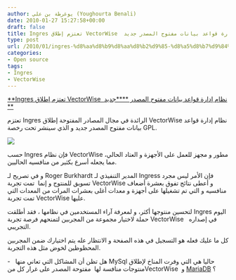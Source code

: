 ```yaml
---
author: يوغرطة بن علي (Youghourta Benali)
date: 2010-01-27 15:27:58+00:00
draft: false
title: Ingres تعتزم إطلاق VectorWise  نظام إدارة قواعد بيانات مفتوح المصدر جديد
type: post
url: /2010/01/ingres-%d8%aa%d8%b9%d8%aa%d8%b2%d9%85-%d8%a5%d8%b7%d9%84%d8%a7%d9%82-vectorwise-%d9%86%d8%b8%d8%a7%d9%85-%d8%a5%d8%af%d8%a7%d8%b1%d8%a9-%d9%82%d9%88%d8%a7%d8%b9%d8%af-%d8%a8%d9%8a%d8%a7%d9%86%d8%a7/
categories:
- Open source
tags:
- Ingres
- VectorWise
---
```


[**Ingres تعتزم إطلاق VectorWise  نظام إدارة قواعد بيانات مفتوح المصدر ****جديد **](http://www.it-scoop.com/2010/01/ingres-%d8%aa%d8%b9%d8%aa%d8%b2%d9%85-%d8%a5%d8%b7%d9%84%d8%a7%d9%82-vectorwise-%d9%86%d8%b8%d8%a7%d9%85-%d8%a5%d8%af%d8%a7%d8%b1%d8%a9-%d9%82%d9%88%d8%a7%d8%b9%d8%af-%d8%a8%d9%8a%d8%a7%d9%86%d8%a7/)


تعتزم Ingres الرائدة في مجال المصادر المفتوحة إطلاق VectorWise نظام إدارة قواعد بيانات مفتوح المصدر جديد و الذي سينشر تحت رخصة GPL.

[![](http://www.it-scoop.com/wp-content/uploads/2010/01/vectorwise.png)
](http://www.it-scoop.com/2010/01/ingres-%d8%aa%d8%b9%d8%aa%d8%b2%d9%85-%d8%a5%d8%b7%d9%84%d8%a7%d9%82-vectorwise-%d9%86%d8%b8%d8%a7%d9%85-%d8%a5%d8%af%d8%a7%d8%b1%d8%a9-%d9%82%d9%88%d8%a7%d8%b9%d8%af-%d8%a8%d9%8a%d8%a7%d9%86%d8%a7/)

حسب Ingres فإن نظام VectorWise مطور و مجهز للعمل على الأجهزة و العتاد الحالي، مما يجعله أسرع بكثير من منافسيه الحاليين.

و في تصريح لـ Roger Burkhardt المدير التنفيذي لـ Ingress فإن الأمر ليس مجرد تسويق للمنتوج و إنما  تمت تجربة VectorWise و أعطى نتائج تفوق بعشرة أضعاف منافسيه و التي تم تشغيلها على أجهزة و معدات أغلى بعشرات المرات من المعدات التي تمت تجربة VectorWise عليها.

لتحسين منتوجها أكثر، و لمعرفة آراء المستخدمين في نظامها ، فقد أطلقت Ingres اليوم حملة لاختيار مجموعة من المجربين لتمنحهم فرصة تجربة VectorWise   في إصداره التجريبي.

كل ما عليك فعله هو التسجيل في هذه الصفحة و الانتظار عله يتم اختيارك ضمن المجربين المحظوظين لخوض مثل هذه التجربة.

-   هل تظن أن المشاكل التي تعاني منها MySql حاليا هي التي وفرت المناخ لإطلاق منتوجات منافسة لها  مفتوحة المصدر على غرار كل منVectorWise  و [MariaDB](http://www.it-scoop.com/2010/01/%d8%a5%d8%b7%d9%84%d8%a7%d9%82-mariadb-5-1-%d8%a7%d9%84%d9%85%d8%b4%d8%a7%d8%a8%d9%87-%d9%88-%d8%a7%d9%84%d9%85%d9%86%d8%a7%d9%81%d8%b3-%d9%84%d9%80-mysql-%d8%b0%d9%88-4-storage-engine/) ؟
